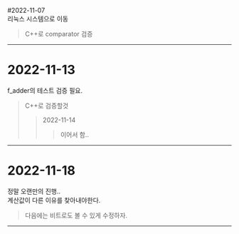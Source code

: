 #2022-11-07<br>
리눅스 시스템으로 이동
>C++로 comparator 검증
<hr/>

# 2022-11-13  
f_adder의 테스트 검증 필요.  
>C++로 검증할것
>>2022-11-14
>>>이어서 함..  
<hr/>

# 2022-11-18  
정말 오랜만의 진행..  
계산값이 다른 이유를 찾아내야한다.  
>다음에는 비트로도 볼 수 있게 수정하자.  
<hr/>

  
